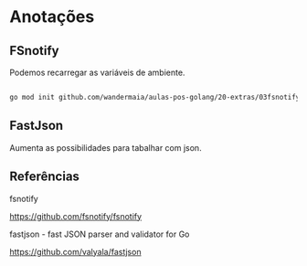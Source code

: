 # Anotações

## FSnotify

Podemos recarregar as variáveis de ambiente.

```bash

go mod init github.com/wandermaia/aulas-pos-golang/20-extras/03fsnotify

```

## FastJson

Aumenta as possibilidades para tabalhar com json.

## Referências

fsnotify

https://github.com/fsnotify/fsnotify

fastjson - fast JSON parser and validator for Go

https://github.com/valyala/fastjson
